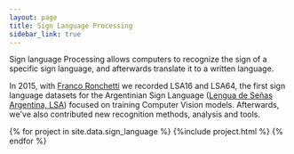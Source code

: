 ```yaml
---
layout: page
title: Sign Language Processing
sidebar_link: true
---
```


Sign language Processing allows computers to recognize the sign of a specific sign language, and afterwards translate it to a written language. 

In 2015, with [Franco Ronchetti](http://weblidi.info.unlp.edu.ar/wp/en/recursos-humanos/auxiliares-becarios-y-tesistas/ronchetti-franco/) we recorded LSA16 and LSA64, the first sign language datasets for the Argentinian Sign Language ([Lengua de Señas Argentina, LSA](https://es.wikipedia.org/wiki/Lengua_de_se%C3%B1as_argentina)) focused on training Computer Vision models. Afterwards, we've also contributed new  recognition methods, analysis and tools.


<div class="projects">
  {% for project in site.data.sign_language %}
    {%include  project.html %}
  {% endfor %}
<div>




